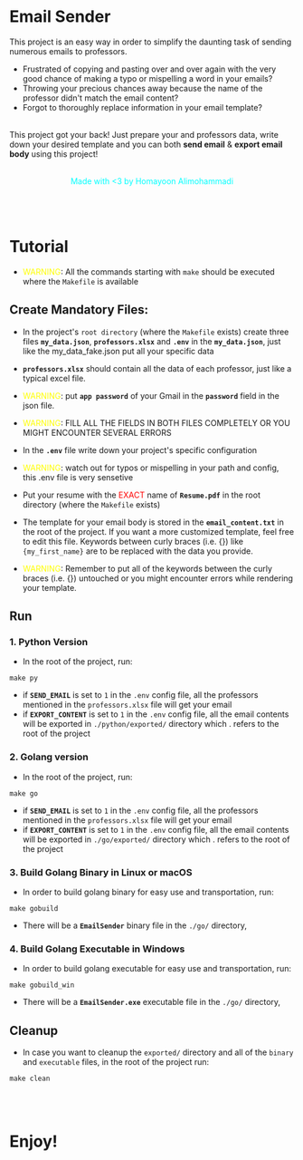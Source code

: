 # Email Sender

This project is an easy way in order to simplify the daunting task of sending numerous emails to professors.

- Frustrated of copying and pasting over and over again with the very good chance of making a typo or mispelling a word in your emails?
- Throwing your precious chances away because the name of the professor didn't match the email content?
- Forgot to thoroughly replace information in your email template?
  <br><br>

This project got your back! Just prepare your and professors data, write down your desired template and you can both <b>send email</b> & <b>export email body</b> using this project!
<br><br>

<center><span style="color:cyan">Made with <3 by Homayoon Alimohammadi</span></center>
<br><br><br>

# Tutorial

- <span style="color:yellow">WARNING</span>: All the commands starting with `make` should be executed where the `Makefile` is available

## Create Mandatory Files:

- In the project's `root directory` (where the `Makefile` exists) create three files <b>`my_data.json`</b>, <b>`professors.xlsx`</b> and <b>`.env`</b>
  in the <b>`my_data.json`</b>, just like the my_data_fake.json put all your specific data
- <b>`professors.xlsx`</b> should contain all the data of each professor, just like a typical excel file.
- <span style="color:yellow">WARNING</span>: put <b>`app password`</b> of your Gmail in the <b>`password`</b> field in the json file.
- <span style="color:yellow">WARNING</span>: FILL ALL THE FIELDS IN BOTH FILES COMPLETELY OR YOU MIGHT ENCOUNTER SEVERAL ERRORS
- In the <b>`.env`</b> file write down your project's specific configuration
- <span style="color:yellow">WARNING</span>: watch out for typos or mispelling in your path and config, this .env file is very sensetive
- Put your resume with the <span style="color:red">EXACT</span> name of <b>`Resume.pdf`</b> in the root directory (where the `Makefile` exists)
- The template for your email body is stored in the <b>`email_content.txt`</b> in the root of the project. If you want a more customized template, feel free to edit this file. Keywords between curly braces (i.e. {}) like `{my_first_name}` are to be replaced with the data you provide.

- <span style="color:yellow">WARNING</span>: Remember to put all of the keywords between the curly braces (i.e. {}) untouched or you might encounter errors while rendering your template.

## Run

### 1. Python Version

- In the root of the project, run:

```shell
make py
```

- if <b>`SEND_EMAIL`</b> is set to `1` in the `.env` config file, all the professors mentioned in the `professors.xlsx` file will get your email
- if <b>`EXPORT_CONTENT`</b> is set to `1` in the `.env` config file, all the email contents will be exported in `./python/exported/` directory which . refers to the root of the project

### 2. Golang version

- In the root of the project, run:

```shell
make go
```

- if <b>`SEND_EMAIL`</b> is set to `1` in the `.env` config file, all the professors mentioned in the `professors.xlsx` file will get your email
- if <b>`EXPORT_CONTENT`</b> is set to `1` in the `.env` config file, all the email contents will be exported in `./go/exported/` directory which . refers to the root of the project

### 3. Build Golang Binary in Linux or macOS

- In order to build golang binary for easy use and transportation, run:

```shell
make gobuild
```

- There will be a <b>`EmailSender`</b> binary file in the `./go/` directory,

### 4. Build Golang Executable in Windows

- In order to build golang executable for easy use and transportation, run:

```shell
make gobuild_win
```

- There will be a <b>`EmailSender.exe`</b> executable file in the `./go/` directory,

## Cleanup

- In case you want to cleanup the `exported/` directory and all of the `binary` and `executable` files, in the root of the project run:

```shell
make clean
```

<br><br>

# Enjoy!
